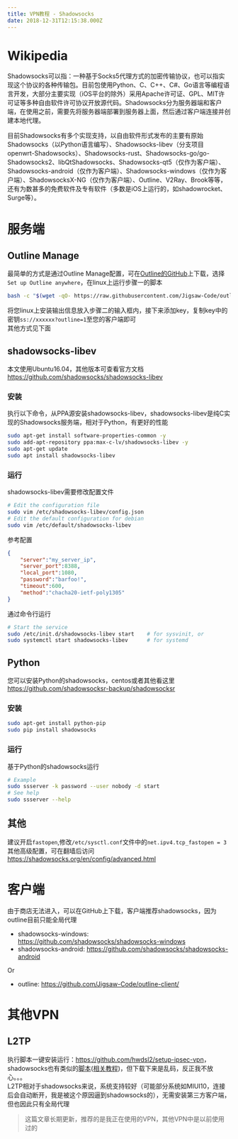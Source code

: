 ```yaml
---
title: VPN教程 - Shadowsocks
date: 2018-12-31T12:15:38.000Z
---
```



# Wikipedia

Shadowsocks可以指：一种基于Socks5代理方式的加密传输协议，也可以指实现这个协议的各种传输包。目前包使用Python、C、C++、C#、Go语言等编程语言开发，大部分主要实现（iOS平台的除外）采用Apache许可证、GPL、MIT许可证等多种自由软件许可协议开放源代码。Shadowsocks分为服务器端和客户端，在使用之前，需要先将服务器端部署到服务器上面，然后通过客户端连接并创建本地代理。    

目前Shadowsocks有多个实现支持，以自由软件形式发布的主要有原始Shadowsocks（以Python语言编写）、Shadowsocks-libev（分支项目openwrt-Shadowsocks）、Shadowsocks-rust、Shadowsocks-go/go-Shadowsocks2、libQtShadowsocks、Shadowsocks-qt5（仅作为客户端）、Shadowsocks-android（仅作为客户端）、Shadowsocks-windows（仅作为客户端）、ShadowsocksX-NG（仅作为客户端）、Outline、V2Ray、Brook等等，还有为数甚多的免费软件及专有软件（多数是iOS上运行的，如shadowrocket、Surge等）。    

<!-- more -->

# 服务端

## Outline Manage
最简单的方式是通过Outline Manage配置，可在[Outline的GitHub](https://github.com/Jigsaw-Code/outline-server/)上下载，选择`Set up Outline anywhere`，在linux上运行步骤一的脚本
```bash
bash -c "$(wget -qO- https://raw.githubusercontent.com/Jigsaw-Code/outline-server/master/src/server_manager/install_scripts/install_server.sh)"
```
将您linux上安装输出信息放入步骤二的输入框内，接下来添加key，复制key中的密钥`ss://xxxxxx?outline=1`至您的客户端即可    
其他方式见下面   

## shadowsocks-libev
本文使用Ubuntu16.04，其他版本可查看官方文档<https://github.com/shadowsocks/shadowsocks-libev>
### 安装
执行以下命令，从PPA源安装shadowsocks-libev，shadowsocks-libev是纯C实现的Shadowsocks服务端，相对于Python，有更好的性能
```bash
sudo apt-get install software-properties-common -y
sudo add-apt-repository ppa:max-c-lv/shadowsocks-libev -y
sudo apt-get update
sudo apt install shadowsocks-libev
```

### 运行
shadowsocks-libev需要修改配置文件
```bash
# Edit the configuration file
sudo vim /etc/shadowsocks-libev/config.json
# Edit the default configuration for debian
sudo vim /etc/default/shadowsocks-libev
```
参考配置
```json
{
    "server":"my_server_ip",
    "server_port":8388,
    "local_port":1080,
    "password":"barfoo!",
    "timeout":600,
    "method":"chacha20-ietf-poly1305"
}
```
通过命令行运行
```bash
# Start the service
sudo /etc/init.d/shadowsocks-libev start    # for sysvinit, or
sudo systemctl start shadowsocks-libev      # for systemd
```

## Python
您可以安装Python的shadowsocks，centos或者其他看这里<https://github.com/shadowsocksr-backup/shadowsocksr>
### 安装
```bash
sudo apt-get install python-pip
sudo pip install shadowsocks
```
### 运行
基于Python的shadowsocks运行
```bash
# Example
sudo ssserver -k password --user nobody -d start
# See help
sudo ssserver --help
```

## 其他
建议开启`fastopen`,修改`/etc/sysctl.conf`文件中的`net.ipv4.tcp_fastopen = 3`    
其他高级配置，可在翻墙后访问<https://shadowsocks.org/en/config/advanced.html>

# 客户端
由于商店无法进入，可以在GitHub上下载，客户端推荐shadowsocks，因为outline目前只能全局代理
- shadowsocks-windows: <https://github.com/shadowsocks/shadowsocks-windows>   
- shadowsocks-android: <https://github.com/shadowsocks/shadowsocks-android>   

Or
- outline: <https://github.com/Jigsaw-Code/outline-client/>   

# 其他VPN

## L2TP
执行脚本一键安装运行：<https://github.com/hwdsl2/setup-ipsec-vpn>，shadowsocks也有类似的[脚本](https://freed.ga/github/shadowsocksR.sh)([相关教程](https://www.qcgzxw.cn/1640.html))，但下载下来是乱码，反正我不放心。。。    
L2TP相对于shadowsocks来说，系统支持较好（可能部分系统如MIUI10，连接后会自动断开，我是被这个原因逼到shadowsocks的），无需安装第三方客户端，但也因此只有全局代理   

> 这篇文章长期更新，推荐的是我正在使用的VPN，其他VPN中是以前使用过的
